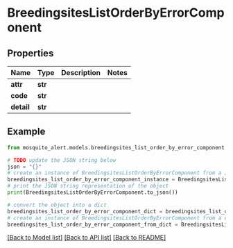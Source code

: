 # BreedingsitesListOrderByErrorComponent


## Properties

Name | Type | Description | Notes
------------ | ------------- | ------------- | -------------
**attr** | **str** |  | 
**code** | **str** |  | 
**detail** | **str** |  | 

## Example

```python
from mosquito_alert.models.breedingsites_list_order_by_error_component import BreedingsitesListOrderByErrorComponent

# TODO update the JSON string below
json = "{}"
# create an instance of BreedingsitesListOrderByErrorComponent from a JSON string
breedingsites_list_order_by_error_component_instance = BreedingsitesListOrderByErrorComponent.from_json(json)
# print the JSON string representation of the object
print(BreedingsitesListOrderByErrorComponent.to_json())

# convert the object into a dict
breedingsites_list_order_by_error_component_dict = breedingsites_list_order_by_error_component_instance.to_dict()
# create an instance of BreedingsitesListOrderByErrorComponent from a dict
breedingsites_list_order_by_error_component_from_dict = BreedingsitesListOrderByErrorComponent.from_dict(breedingsites_list_order_by_error_component_dict)
```
[[Back to Model list]](../README.md#documentation-for-models) [[Back to API list]](../README.md#documentation-for-api-endpoints) [[Back to README]](../README.md)


